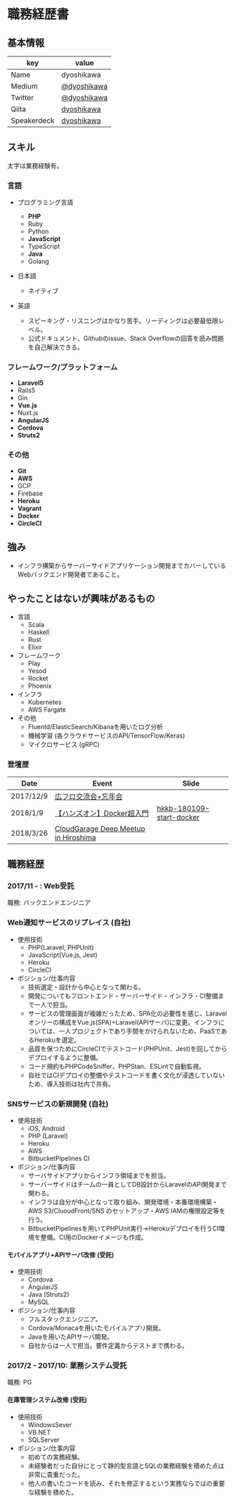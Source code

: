 # 職務経歴書

## 基本情報

|key|value|
|---|-----|
|Name|dyoshikawa|
|Medium|[@dyoshikawa](https://medium.com/@dyoshikawa)|
|Twitter|[@dyoshikawa](https://twitter.com/dyoshikawa)|
|Qiita|[dyoshikawa](https://qiita.com/dyoshikawa)|
|Speakerdeck|[dyoshikawa](https://speakerdeck.com/dyoshikawa)|

## スキル

太字は業務経験有。

### 言語

- プログラミング言語
  - **PHP**
  - Ruby
  - Python
  - **JavaScript**
  - TypeScript
  - **Java**
  - Golang

- 日本語
  - ネイティブ
- 英語
  - スピーキング・リスニングはかなり苦手。リーディングは必要最低限レベル。
  - 公式ドキュメント、Githubのissue、Stack Overflowの回答を読み問題を自己解決できる。

### フレームワーク/プラットフォーム

- **Laravel5**
- Rails5
- Gin
- **Vue.js**
- Nuxt.js
- **AngularJS**
- **Cordova**
- **Struts2**

### その他

- **Git**
- **AWS**
- GCP
- Firebase
- **Heroku**
- **Vagrant**
- **Docker**
- **CircleCI**

## 強み

- インフラ構築からサーバーサイドアプリケーション開発までカバーしているWebバックエンド開発者であること。

## やったことはないが興味があるもの

- 言語
  - Scala
  - Haskell
  - Rust
  - Elixir
- フレームワーク
  - Play
  - Yesod
  - Rocket
  - Phoenix
- インフラ
  - Kubernetes
  - AWS Fargate
- その他
  - Fluentd/ElasticSearch/Kibanaを用いたログ分析
  - 機械学習 (各クラウドサービスのAPI/TensorFlow/Keras)
  - マイクロサービス (gRPC)
  
### 登壇歴

|Date|Event|Slide|
|----|-----|-----|
|2017/12/9|[広フロ交流会+忘年会](https://hfe.connpass.com/event/72073/)||
|2018/1/9|[【ハンズオン】Docker超入門](https://h-kkb.connpass.com/event/74291/)|[hkkb-180109-start-docker](https://github.com/dyoshikawa/hkkb-180109-start-docker)|
|2018/3/26|[CloudGarage Deep Meetup in Hiroshima](https://cloudgarage.connpass.com/event/81202/)||

## 職務経歴

### 2017/11 - :  Web受託

職務: バックエンドエンジニア

### Web通知サービスのリプレイス (自社)
- 使用技術
  - PHP(Laravel, PHPUnit)
  - JavaScript(Vue.js, Jest)
  - Heroku
  - CircleCI
- ポジション/仕事内容
  - 技術選定・設計から中心となって関わる。
  - 開発についてもフロントエンド・サーバーサイド・インフラ・CI整備まで一人で担当。
  - サービスの管理画面が複雑だったため、SPA化の必要性を感じ、Laravelオンリーの構成をVue.js(SPA)+Laravel(APIサーバ)に変更。インフラについては、一人プロジェクトであり手間をかけられないため、PaaSであるHerokuを選定。
  - 品質を保つためにCircleCIでテストコード(PHPUnit、Jest)を回してからデプロイするように整備。
  - コード規約もPHPCodeSniffer、PHPStan、ESLintで自動監視。
  - 自社ではCIデプロイの整備やテストコードを書く文化が浸透していないため、導入技術は社内で共有。

### SNSサービスの新規開発 (自社)

- 使用技術
  - iOS, Android
  - PHP (Laravel)
  - Heroku
  - AWS
  - BitbucketPipelines CI
- ポジション/仕事内容
  - サーバサイドアプリからインフラ領域までを担当。
  - サーバーサイドはチームの一員としてDB設計からLaravelのAPI開発まで関わる。
  - インフラは自分が中心となって取り組み、開発環境・本番環境構築・AWS S3/CluoudFront/SNS のセットアップ・AWS IAMの権限設定等を行う。
  - BitbucketPipelinesを用いてPHPUnit実行→Herokuデプロイを行うCI環境を整備。CI用のDockerイメージも作成。

#### モバイルアプリ+APIサーバ改修 (受託)

- 使用技術
  - Cordova
  - AngularJS
  - Java (Struts2)
  - MySQL
- ポジション/仕事内容
  - フルスタックエンジニア。
  - Cordova/Monacaを用いたモバイルアプリ開発。
  - Javaを用いたAPIサーバ開発。
  - 自社からは一人で担当。要件定義からテストまで携わる。

### 2017/2 - 2017/10: 業務システム受託

職務: PG

#### 在庫管理システム改修 (受託)

- 使用技術
  - WindowsSever
  - VB.NET
  - SQLServer
- ポジション/仕事内容
  - 初めての実務経験。
  - 未経験者だった自分にとって静的型言語とSQLの業務経験を積めた点は非常に貴重だった。
  - 他人の書いたコードを読み、それを修正するという実務ならではの重要な経験を積めた。
